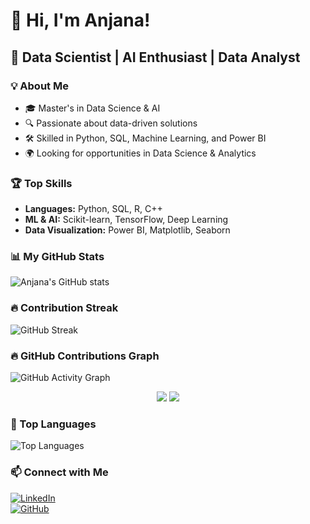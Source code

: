 # 👋 Hi, I'm Anjana!  
## 🌟 Data Scientist | AI Enthusiast | Data Analyst  

### 💡 About Me
- 🎓 Master's in Data Science & AI  
- 🔍 Passionate about data-driven solutions  
- 🛠️ Skilled in Python, SQL, Machine Learning, and Power BI  
- 🌍 Looking for opportunities in Data Science & Analytics

### 🏆 Top Skills  
- **Languages:** Python, SQL, R, C++  
- **ML & AI:** Scikit-learn, TensorFlow, Deep Learning  
- **Data Visualization:** Power BI, Matplotlib, Seaborn  

### 📊 My GitHub Stats  
![Anjana's GitHub stats](https://github-readme-stats.vercel.app/api?username=anjubhat247&show_icons=true&theme=radical) 

### 🔥 Contribution Streak  
![GitHub Streak](https://streak-stats.demolab.com?user=your-github-username&theme=radical&hide_border=true)

### 🔥 GitHub Contributions Graph  
![GitHub Activity Graph](https://github-readme-activity-graph.vercel.app/graph?username=anjubhat247&theme=github-dark)

<p align="center">
  <img src="https://github-readme-stats.vercel.app/api/top-langs/?username=your-github-username&langs_count=6&layout=compact&theme=radical" />
  <img src="https://streak-stats.demolab.com?user=your-github-username&theme=radical&hide_border=true" />
</p>

### 🚀 Top Languages  
![Top Languages](https://github-readme-stats.vercel.app/api/top-langs/?username=anjubhat247&layout=compact&theme=radical)




### 📫 Connect with Me  
[![LinkedIn](https://img.shields.io/badge/-LinkedIn-blue?style=flat&logo=linkedin)](https://www.linkedin.com/in/bhatanjana)  
[![GitHub](https://img.shields.io/badge/-GitHub-black?style=flat&logo=github)](https://github.com/anjubhat247)  

